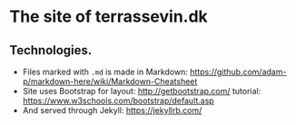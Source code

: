 # The site of terrassevin.dk

## Technologies.

* Files marked with `.md` is made in Markdown: https://github.com/adam-p/markdown-here/wiki/Markdown-Cheatsheet
* Site uses Bootstrap for layout: http://getbootstrap.com/ tutorial: https://www.w3schools.com/bootstrap/default.asp
* And served through Jekyll: https://jekyllrb.com/
